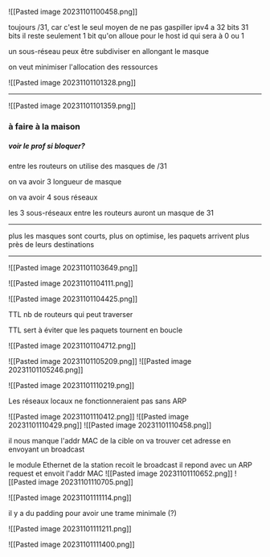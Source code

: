 ![[Pasted image 20231101100458.png]]

toujours /31, car c'est le seul moyen de ne pas gaspiller
ipv4 a 32 bits
31 bits il reste seulement 1 bit qu'on alloue pour le host id qui sera à 0 ou 1

un sous-réseau peux être subdiviser en allongant le masque

on veut minimiser l'allocation des ressources

![[Pasted image 20231101101328.png]]


-------------
![[Pasted image 20231101101359.png]]

### à faire à la maison
##### voir le prof si bloquer?

entre les routeurs on utilise des masques de /31

on va avoir 3 longueur de masque

on va avoir 4 sous réseaux 

les 3 sous-réseaux entre les routeurs auront un masque de 31


--------
plus les masques sont courts, plus on optimise, les paquets arrivent plus près de leurs destinations

----------------------

![[Pasted image 20231101103649.png]]


![[Pasted image 20231101104111.png]]


![[Pasted image 20231101104425.png]]



TTL nb de routeurs qui peut traverser 

TTL sert à éviter que les paquets tournent en boucle

![[Pasted image 20231101104712.png]]



![[Pasted image 20231101105209.png]]
![[Pasted image 20231101105246.png]]

![[Pasted image 20231101110219.png]]

Les réseaux locaux ne fonctionneraient pas sans ARP

![[Pasted image 20231101110412.png]]
![[Pasted image 20231101110429.png]]
![[Pasted image 20231101110458.png]]

il nous manque l'addr MAC de la cible
on va trouver cet adresse en envoyant un broadcast

le module Ethernet de la station recoit le broadcast
il repond avec un ARP request et envoit l'addr MAC
![[Pasted image 20231101110652.png]]
![[Pasted image 20231101110705.png]]







![[Pasted image 20231101111114.png]]

il y a du padding pour avoir une trame minimale (?)


![[Pasted image 20231101111211.png]]

![[Pasted image 20231101111400.png]]

